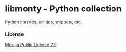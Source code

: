 # libmonty - Python collection

Python libraries, utilities, snippets, etc.

### License
[Mozilla Public License 2.0](https://spdx.org/licenses/MPL-2.0.html)
